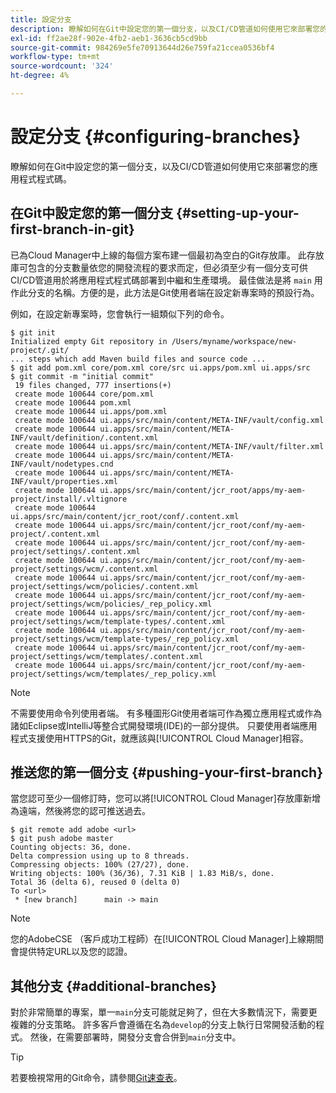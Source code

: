 ```yaml
---
title: 設定分支
description: 瞭解如何在Git中設定您的第一個分支，以及CI/CD管道如何使用它來部署您的應用程式程式碼。
exl-id: ff2ae28f-902e-4fb2-aeb1-3636cb5cd9bb
source-git-commit: 984269e5fe70913644d26e759fa21ccea0536bf4
workflow-type: tm+mt
source-wordcount: '324'
ht-degree: 4%

---
```



# 設定分支 {#configuring-branches}

瞭解如何在Git中設定您的第一個分支，以及CI/CD管道如何使用它來部署您的應用程式程式碼。

## 在Git中設定您的第一個分支 {#setting-up-your-first-branch-in-git}

已為Cloud Manager中上線的每個方案布建一個最初為空白的Git存放庫[](/help/requirements/environment-provisioning.md)。 此存放庫可包含的分支數量依您的開發流程的要求而定，但必須至少有一個分支可供CI/CD管道用於將應用程式程式碼部署到中繼和生產環境。 最佳做法是將 `main` 用作此分支的名稱。方便的是，此方法是Git使用者端在設定新專案時的預設行為。

例如，在設定新專案時，您會執行一組類似下列的命令。

```shell
$ git init
Initialized empty Git repository in /Users/myname/workspace/new-project/.git/
... steps which add Maven build files and source code ...
$ git add pom.xml core/pom.xml core/src ui.apps/pom.xml ui.apps/src
$ git commit -m "initial commit"
 19 files changed, 777 insertions(+)
 create mode 100644 core/pom.xml
 create mode 100644 pom.xml
 create mode 100644 ui.apps/pom.xml
 create mode 100644 ui.apps/src/main/content/META-INF/vault/config.xml
 create mode 100644 ui.apps/src/main/content/META-INF/vault/definition/.content.xml
 create mode 100644 ui.apps/src/main/content/META-INF/vault/filter.xml
 create mode 100644 ui.apps/src/main/content/META-INF/vault/nodetypes.cnd
 create mode 100644 ui.apps/src/main/content/META-INF/vault/properties.xml
 create mode 100644 ui.apps/src/main/content/jcr_root/apps/my-aem-project/install/.vltignore
 create mode 100644 ui.apps/src/main/content/jcr_root/conf/.content.xml
 create mode 100644 ui.apps/src/main/content/jcr_root/conf/my-aem-project/.content.xml
 create mode 100644 ui.apps/src/main/content/jcr_root/conf/my-aem-project/settings/.content.xml
 create mode 100644 ui.apps/src/main/content/jcr_root/conf/my-aem-project/settings/wcm/.content.xml
 create mode 100644 ui.apps/src/main/content/jcr_root/conf/my-aem-project/settings/wcm/policies/.content.xml
 create mode 100644 ui.apps/src/main/content/jcr_root/conf/my-aem-project/settings/wcm/policies/_rep_policy.xml
 create mode 100644 ui.apps/src/main/content/jcr_root/conf/my-aem-project/settings/wcm/template-types/.content.xml
 create mode 100644 ui.apps/src/main/content/jcr_root/conf/my-aem-project/settings/wcm/template-types/_rep_policy.xml
 create mode 100644 ui.apps/src/main/content/jcr_root/conf/my-aem-project/settings/wcm/templates/.content.xml
 create mode 100644 ui.apps/src/main/content/jcr_root/conf/my-aem-project/settings/wcm/templates/_rep_policy.xml
```

>[!NOTE]
>
>不需要使用命令列使用者端。 有多種圖形Git使用者端可作為獨立應用程式或作為諸如Eclipse或IntelliJ等整合式開發環境(IDE)的一部分提供。 只要使用者端應用程式支援使用HTTPS的Git，就應該與[!UICONTROL Cloud Manager]相容。

## 推送您的第一個分支 {#pushing-your-first-branch}

當您認可至少一個修訂時，您可以將[!UICONTROL Cloud Manager]存放庫新增為遠端，然後將您的認可推送過去。

```shell
$ git remote add adobe <url>
$ git push adobe master
Counting objects: 36, done.
Delta compression using up to 8 threads.
Compressing objects: 100% (27/27), done.
Writing objects: 100% (36/36), 7.31 KiB | 1.83 MiB/s, done.
Total 36 (delta 6), reused 0 (delta 0)
To <url>
 * [new branch]      main -> main
```

>[!NOTE]
>
>您的AdobeCSE （客戶成功工程師）在[!UICONTROL Cloud Manager]上線期間會提供特定URL以及您的認證。

## 其他分支 {#additional-branches}

對於非常簡單的專案，單一`main`分支可能就足夠了，但在大多數情況下，需要更複雜的分支策略。 許多客戶會遵循在名為`develop`的分支上執行日常開發活動的程式。 然後，在需要部署時，開發分支會合併到`main`分支中。

>[!TIP]
>
>若要檢視常用的Git命令，請參閱[Git速查表](https://training.github.com/downloads/github-git-cheat-sheet)。

